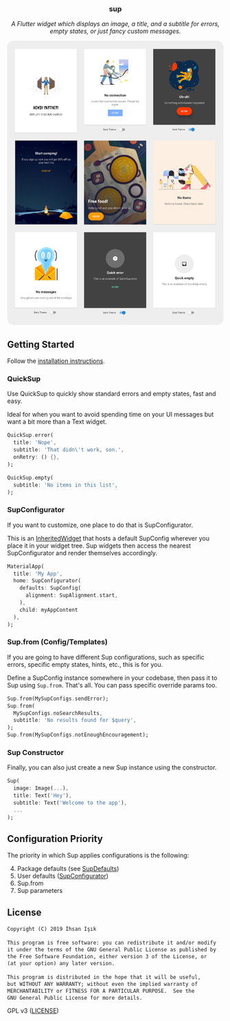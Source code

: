 <h3><p align="center">sup</p></h3>

<p align="center"><i>A Flutter widget which displays an image, a title, and a subtitle for errors, empty states, or just fancy custom messages.</i></p>

![](graphics/screenshots/readme.png)

## Getting Started

Follow the [installation instructions](https://pub.dev/packages/sup#-installing-tab-).

### QuickSup

Use QuickSup to quickly show standard errors
and empty states, fast and easy.

Ideal for when you want to avoid spending time on your UI messages
but want a bit more than a Text widget.

```dart
QuickSup.error(
  title: 'Nope',
  subtitle: 'That didn\'t work, son.',
  onRetry: () {},
);
```

```dart
QuickSup.empty(
  subtitle: 'No items in this list',
);
```

### SupConfigurator

If you want to customize, one place to do that is SupConfigurator.

This is an [InheritedWidget](https://www.youtube.com/watch?v=1t-8rBCGBYw) that hosts a default SupConfig wherever
you place it in your widget tree. Sup widgets then access the nearest
SupConfigurator and render themselves accordingly.

```dart
MaterialApp(
  title: 'My App',
  home: SupConfigurator(
    defaults: SupConfig(
      alignment: SupAlignment.start,
    ),
    child: myAppContent
  ),
);
```

### Sup.from (Config/Templates)

If you are going to have different Sup configurations, such as
specific errors, specific empty states, hints, etc., this is for you.

Define a SupConfig instance somewhere in your codebase, then pass
it to Sup using `Sup.from`. That's all. You can pass specific
override params too.

```dart
Sup.from(MySupConfigs.sendError);
Sup.from(
  MySupConfigs.noSearchResults,
  subtitle: 'No results found for $query',
);
Sup.from(MySupConfigs.notEnoughEncouragement);
```

### Sup Constructor

Finally, you can also just create a new Sup instance using the constructor.

```dart
Sup(
  image: Image(...),
  title: Text('Hey'),
  subtitle: Text('Welcome to the app'),
  ...
);
```

## Configuration Priority

The priority in which Sup applies configurations is the following:

4. Package defaults (see [SupDefaults](lib/sup_defaults.dart))
5. User defaults ([SupConfigurator](lib/sup_configurator.dart))
6. Sup.from
7. Sup parameters

## License

```
Copyright (C) 2019 İhsan Işık

This program is free software: you can redistribute it and/or modify
it under the terms of the GNU General Public License as published by
the Free Software Foundation, either version 3 of the License, or
(at your option) any later version.

This program is distributed in the hope that it will be useful,
but WITHOUT ANY WARRANTY; without even the implied warranty of
MERCHANTABILITY or FITNESS FOR A PARTICULAR PURPOSE.  See the
GNU General Public License for more details.
```

GPL v3 ([LICENSE](/LICENSE))

